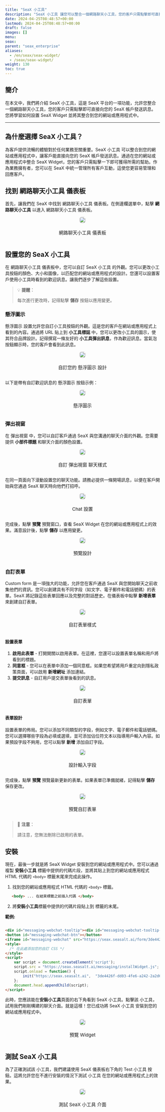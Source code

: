 ```yaml
---
title: "SeaX 小工具"
description: "SeaX 小工具 讓您可以整合一個網路聊天小工具，您的客戶只需點擊即可直接向您的 SeaX 帳戶發送訊息。"
date: 2024-04-25T08:48:57+00:00
lastmod: 2024-04-25T08:48:57+00:00
draft: false
images: []
menu:
seax:
parent: "seax_enterprise"
aliases:
  - /en/seax/seax-widget/
  - /seax/seax-widget/
weight: 130
toc: true
---
```


## 簡介
在本文中，我們將介紹 SeaX 小工具，這是 SeaX 平台的一項功能，允許您整合一個網路聊天小工具，您的客戶只需點擊即可直接向您的 SeaX 帳戶發送訊息。您將學習如何設置 SeaX Widget 並將其整合到您的網站或應用程式中。

-------------------
## 為什麼選擇 SeaX 小工具？
為客戶提供流暢的體驗對於任何業務至關重要。SeaX 小工具 可以整合到您的網站或應用程式中，讓客戶能直接向您的 SeaX 帳戶發送訊息。通過在您的網站或應用程式中整合 SeaX Widget，您的客戶只需點擊一下即可獲得所需的幫助。作為業務擁有者，您可以在 SeaX 中統一管理所有客戶互動，這使您更容易管理和回應客戶。

## 找到 網路聊天小工具 儀表板
首先，讓我們在 SeaX 中找到 網路聊天小工具 儀表板。在側邊欄選單中，點擊 **網路聊天小工具** 以進入 網路聊天小工具 儀表板。

<div style="display: flex; flex-direction: column; align-items: center;">
<div style="width: 100%; text-align: center; display: flex; flex-direction: column; align-items: center; justify-item: center">
    <a href="/images/seax/zh/seax-widget/widget-dashboard.png" target="_blank">
    <img width="100%" style="border-radius: 0.4rem; cursor: zoom-in;" src="/images/seax/zh/seax-widget/widget-dashboard.png" alt="">
    </a>
    <p style="margin-top: 20px; font-size: 15px">網路聊天小工具 儀表板</p>
</div>
</div>

## 設置您的 SeaX 小工具
在 網路聊天小工具 儀表板中，您可以自訂 SeaX 小工具 的外觀。您可以更改小工具按鈕的顏色、大小和圖像，以匹配您的網站或應用程式的設計。您還可以設置客戶使用小工具時看到的歡迎訊息。讓我們逐步了解這些設置。

> :bulb: **提醒**：
>
> 每次進行更改時，記得點擊 **儲存** 按鈕以應用變更。

### 懸浮圖示
懸浮圖示 設置允許您自訂小工具按鈕的外觀。這是您的客戶在網站或應用程式上看到的內容。通過將 URL 貼上到 **小工具標誌** 中，您可以更改小工具的圖示，使其符合品牌設計。記得撰寫一條友好的 **小工具彈出訊息**，作為歡迎訊息。當氣泡按鈕顯示時，您的客戶會看到此訊息。

<div style="display: flex; flex-direction: column; align-items: center;">
<div style="width: 100%; text-align: center; display: flex; flex-direction: column; align-items: center; justify-item: center">
    <a href="/images/seax/zh/seax-widget/bubble-input.png" target="_blank">
    <img width="100%" style="border-radius: 0.4rem; cursor: zoom-in;" src="/images/seax/zh/seax-widget/bubble-input.png" alt="">
    </a>
    <p style="margin-top: 20px; font-size: 15px">自訂您的 懸浮圖示 設計</p>
</div>
</div>

以下是帶有自訂歡迎訊息的 懸浮圖示 按鈕示例：

<div style="display: flex; flex-direction: column; align-items: center;">
<div style="width: 100%; text-align: center; display: flex; flex-direction: column; align-items: center; justify-item: center">
    <a href="/images/seax/zh/seax-widget/bubble-result.png" target="_blank">
    <img width="100%" style="border-radius: 0.4rem; cursor: zoom-in;" src="/images/seax/zh/seax-widget/bubble-result.png" alt="">
    </a>
    <p style="margin-top: 20px; font-size: 15px">懸浮圖示</p>
</div>
</div>

### 彈出視窗

在 彈出視窗 中，您可以自訂客戶通過 SeaX 與您溝通的聊天介面的外觀。您需要提供 **小部件標題** 和聊天介面的顏色設置。

<div style="display: flex; flex-direction: column; align-items: center;">
<div style="width: 100%; text-align: center; display: flex; flex-direction: column; align-items: center; justify-item: center">
    <a href="/images/seax/zh/seax-widget/popout-input.png" target="_blank">
    <img width="100%" style="border-radius: 0.4rem; cursor: zoom-in;" src="/images/seax/zh/seax-widget/popout-input.png" alt="">
    </a>
    <p style="margin-top: 20px; font-size: 15px">自訂 彈出視窗 聊天樣式</p>
</div>
</div>

在同一頁面向下滾動設置您的聊天功能。請務必提供一條開場訊息，以便在客戶開始與您通過 SeaX 聊天時向他們打招呼。

<div style="display: flex; flex-direction: column; align-items: center;">
<div style="width: 100%; text-align: center; display: flex; flex-direction: column; align-items: center; justify-item: center">
    <a href="/images/seax/zh/seax-widget/chat-setup.png" target="_blank">
    <img width="100%" style="border-radius: 0.4rem; cursor: zoom-in;" src="/images/seax/zh/seax-widget/chat-setup.png" alt="">
    </a>
    <p style="margin-top: 20px; font-size: 15px">Chat 設置</p>
</div>
</div>

完成後，點擊 **預覽** 預覽窗口，查看 SeaX Widget 在您的網站或應用程式上的效果。滿意設計後，點擊 **儲存** 以應用變更。

<div style="display: flex; flex-direction: column; align-items: center;">
<div style="width: 100%; text-align: center; display: flex; flex-direction: column; align-items: center; justify-item: center">
    <a href="/images/seax/zh/seax-widget/popout-preview.png" target="_blank">
    <img width="100%" style="border-radius: 0.4rem; cursor: zoom-in;" src="/images/seax/zh/seax-widget/popout-preview.png" alt="">
    </a>
    <p style="margin-top: 20px; font-size: 15px">預覽設計</p>
</div>
</div>

### 自訂表單
Custom form 是一項強大的功能，允許您在客戶通過 SeaX 與您開始聊天之前收集他們的資訊。您可以創建具有不同字段（如文字、電子郵件和電話號碼）的表單。SeaX 將記錄這些表單回應以及完整的對話歷史。在儀表板中點擊 **新增表單** 來創建自訂表單。

<div style="display: flex; flex-direction: column; align-items: center;">
<div style="width: 100%; text-align: center; display: flex; flex-direction: column; align-items: center; justify-item: center">
    <a href="/images/seax/zh/form-setup.png" target="_blank">
    <img width="100%" style="border-radius: 0.4rem; cursor: zoom-in;" src="/images/seax/zh/form-setup.png" alt="">
    </a>
    <p style="margin-top: 20px; font-size: 15px">自訂表單樣式</p>
</div>
</div>

#### 設置表單

1. **啟用此表單** - 打開開關以啟用表單。在這裡，您還可以設置表單名稱和用戶將看到的標題。
2. **同意框** - 您可以在表單中添加一個同意框。如果您希望將用戶重定向到隱私政策頁面，可以啟用 **新增網址** 添加連結。
3. **提交訊息** - 自訂用戶提交表單後看到的訊息。

<div style="display: flex; flex-direction: column; align-items: center;">
<div style="width: 100%; text-align: center; display: flex; flex-direction: column; align-items: center; justify-item: center">
    <a href="/images/seax/zh/seax-widget/form-view.png" target="_blank">
    <img width="100%" style="border-radius: 0.4rem; cursor: zoom-in;" src="/images/seax/zh/seax-widget/form-view.png" alt="">
    </a>
    <p style="margin-top: 20px; font-size: 15px">自訂表單</p>
</div>
</div>

#### 表單設計
設置表單的佈局。您可以添加不同類型的字段，例如文字、電子郵件和電話號碼。您可以選擇哪些字段為必填或選填，並可添加佔位符文本以指導用戶輸入內容。如果預設字段不夠用，您可以點擊 **新增** 添加自訂字段。

<div style="display: flex; flex-direction: column; align-items: center;">
<div style="width: 100%; text-align: center; display: flex; flex-direction: column; align-items: center; justify-item: center">
    <a href="/images/seax/zh/seax-widget/form-design.png" target="_blank">
    <img width="100%" style="border-radius: 0.4rem; cursor: zoom-in;" src="/images/seax/zh/seax-widget/form-design.png" alt="">
    </a>
    <p style="margin-top: 20px; font-size: 15px">設計輸入字段</p>
</div>
</div>

完成後，點擊 **預覽** 預覽最新更新的表單。如果表單已準備就緒，記得點擊 **儲存** 保存更改。

<div style="display: flex; flex-direction: column; align-items: center;">
<div style="width: 100%; text-align: center; display: flex; flex-direction: column; align-items: center; justify-item: center">
    <a href="/images/seax/zh/seax-widget/form-preview.png" target="_blank">
    <img width="100%" style="border-radius: 0.4rem; cursor: zoom-in;" src="/images/seax/zh/seax-widget/form-preview.png" alt="">
    </a>
    <p style="margin-top: 20px; font-size: 15px">預覽自訂表單</p>
</div>
</div>

> :pushpin: **注意**：
>
> 請注意，您無法刪除已啟用的表單。

## 安裝

現在，最後一步就是將 SeaX Widget 安裝到您的網站或應用程式中。您可以通過複製 **安裝小工具** 標籤中提供的代碼片段，並將其貼上到您的網站或應用程式 HTML 代碼的 `<body>` 標籤末尾來完成此操作。

1. 找到您的網站或應用程式 HTML 代碼的 `<body>` 標籤。
```html
   <body> ... 在結束標籤之前插入代碼 </body>
```

2. 將**安裝小工具**標籤中提供的代碼片段貼上到 <body> 標籤的末尾。

**範例:**
```html

<div id="messaging-webchat-tooltip"><div id="messaging-webchat-tooltip--inner"></div></div>
<button id="messaging-webchat-btn"></button>
<iframe id="messaging-webchat" src="https://seax.seasalt.ai/form/3de4426f-dd03-4fe6-a242-2a2d6ddb4e02"></iframe>
<style>
  /* 在此處添加您的自訂 CSS */
</style>
<script>
    var script = document.createElement('script');
    script.src = "https://seax.seasalt.ai/messaging/installWidget.js";
    script.onload = function() {
        init("https://seax.seasalt.ai",  "3de4426f-dd03-4fe6-a242-2a2d6ddb4e02");
    };
    document.head.appendChild(script);
</script>
```

此時，您應該能在**安裝小工具**頁面的右下角看到 SeaX 小工具。點擊該 小工具，試用我們剛剛構建的聊天介面。就是這樣！您已成功將 SeaX 小工具 安裝到您的網站或應用程式中。

<div style="display: flex; flex-direction: column; align-items: center;"> <div style="width: 60%; text-align: center; display: flex; flex-direction: column; align-items: center; justify-item: center"> <a href="/images/seax/zh/seax-widget/widget-done.png" target="_blank"> <img width="100%" style="border-radius: 0.4rem; cursor: zoom-in;" src="/images/seax/zh/seax-widget/widget-done.png" alt=""> </a> <p style="margin-top: 20px; font-size: 15px">預覽 Widget</p> </div> </div>


## 測試 SeaX 小工具
為了正確測試該 小工具，我們建議使用 SeaX 儀表板右下角的 Test 小工具 按鈕。這將允許您在不進行安裝的情況下測試 小工具 在您的網站或應用程式上的效果。

<div style="display: flex; flex-direction: column; align-items: center;">
<div style="width: 80%; text-align: center; display: flex; flex-direction: column; align-items: center; justify-item: center">
    <a href="/images/seax/zh/seax-widget/test-widget.png" target="_blank">
    <img width="100%" style="border-radius: 0.4rem; cursor: zoom-in;" src="/images/seax/zh/seax-widget/test-widget.png" alt="">
    </a>
    <p style="margin-top: 20px; font-size: 15px">測試 SeaX 小工具 介面</p>
</div>
</div>

